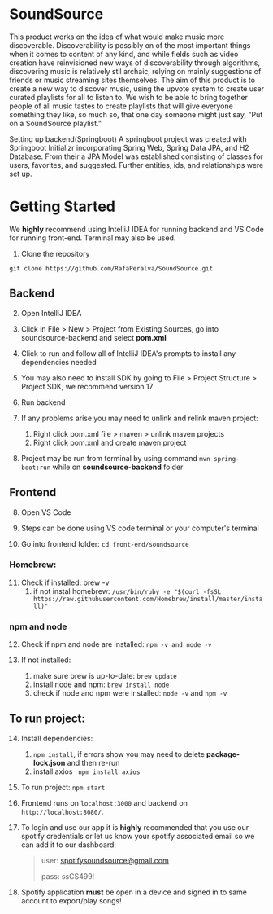 # SoundSource

This product works on the idea of what would make music more discoverable.
Discoverability is possibly on of the most important things when it comes to content of any kind,
and while fields such as video creation have reinvisioned new ways of discoverability through algorithms,
discovering music is relatively stil archaic, relying on mainly suggestions of friends or music streaming
sites themselves. The aim of this product is to create a new way to discover music, using the upvote system
to create user curated playlists for all to listen to. We wish to be able to bring together people of all
music tastes to create playlists that will give everyone something they like, so much so, that one day
someone might just say, "Put on a SoundSource playlist."

Setting up backend(Springboot)
A springboot project was created with Springboot Initializr incorporating Spring Web, Spring Data JPA, and H2 Database. From their a JPA Model was established consisting of classes for users, favorites, and suggested. Further entities, ids, and relationships were set up.

# Getting Started

We **highly** recommend using IntelliJ IDEA for running backend and VS Code for running front-end.
Terminal may also be used.

1. Clone the repository

`git clone https://github.com/RafaPeralva/SoundSource.git`

## Backend

2. Open IntelliJ IDEA

3. Click in File > New > Project from Existing Sources, go into soundsource-backend and select **pom.xml**

4. Click to run and follow all of IntelliJ IDEA's prompts to install any dependencies needed

5. You may also need to install SDK by going to File > Project Structure > Project SDK, we recommend version 17

6. Run backend

7. If any problems arise you may need to unlink and relink maven project:

   1. Right click pom.xml file > maven > unlink maven projects
   2. Right click pom.xml and create maven project

8. Project may be run from terminal by using command `mvn spring-boot:run` while on **soundsource-backend** folder

## Frontend

8. Open VS Code

9. Steps can be done using VS code terminal or your computer's terminal

10. Go into frontend folder: `cd front-end/soundsource`

### Homebrew:

11. Check if installed: brew -v
    1. if not instal homebrew: `/usr/bin/ruby -e "$(curl -fsSL https://raw.githubusercontent.com/Homebrew/install/master/install)"`

### npm and node

12. Check if npm and node are installed: `npm -v and node -v`

13. If not installed:
    1. make sure brew is up-to-date: `brew update`
    2. install node and npm: `brew install node`
    3. check if node and npm were installed: `node -v` and `npm -v`

## To run project:

14. Install dependencies:

    1. `npm install`, if errors show you may need to delete **package-lock.json** and then re-run
    2. install axios ` npm install axios`

15. To run project: `npm start`

16. Frontend runs on `localhost:3000` and backend on `http://localhost:8080/`.

17. To login and use our app it is **highly** recommended that you use our spotify credentials or let us know your spotify associated email so we can add it to our dashboard:

    > user: spotifysoundsource@gmail.com
    >
    > pass: ssCS499!

18. Spotify application **must** be open in a device and signed in to same account to export/play songs!
